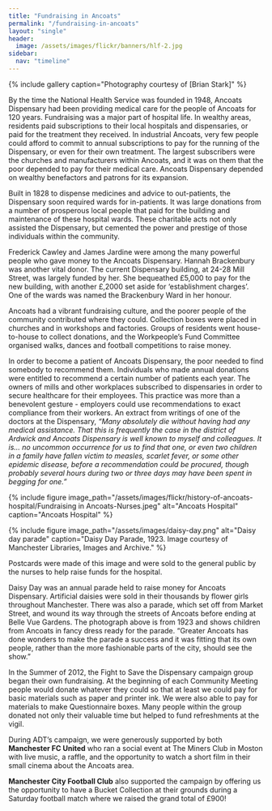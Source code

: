 ```yaml
---
title: "Fundraising in Ancoats"
permalink: "/fundraising-in-ancoats"
layout: "single"
header:
  image: /assets/images/flickr/banners/hlf-2.jpg
sidebar:
  nav: "timeline"
---
```

{% include gallery caption="Photography courtesy of [Brian Stark]" %}

By the time the National Health Service was founded in 1948, Ancoats Dispensary had been providing medical care for the people of Ancoats for 120 years. Fundraising was a major part of hospital life. In wealthy areas, residents paid subscriptions to their local hospitals and dispensaries, or paid for the treatment they received. In industrial Ancoats, very few people could afford to commit to annual subscriptions to pay for the running of the Dispensary, or even for their own treatment. The largest subscribers were the churches and manufacturers within Ancoats, and it was on them that the poor depended to pay for their medical care. Ancoats Dispensary depended on wealthy benefactors and patrons for its expansion. 

Built in 1828 to dispense medicines and advice to out-patients, the Dispensary soon required wards for in-patients. It was large donations from a number of prosperous local people that paid for the building and maintenance of these hospital wards. These charitable acts not only assisted the Dispensary, but cemented the power and prestige of those individuals within the community. 

Frederick Cawley and James Jardine were among the many powerful people who gave money to the Ancoats Dispensary. Hannah Brackenbury was another vital donor. The current Dispensary building, at 24-28 Mill Street, was largely funded by her. She bequeathed £5,000 to pay for the new building, with another £,2000 set aside for ‘establishment charges’. One of the wards was named the Brackenbury Ward in her honour. 

Ancoats had a vibrant fundraising culture, and the poorer people of the community contributed where they could. Collection boxes were placed in churches and in workshops and factories. Groups of residents went house-to-house to collect donations, and the Workpeople’s Fund Committee organised walks, dances and football competitions to raise money. 

In order to become a patient of Ancoats Dispensary, the poor needed to find somebody to recommend them. Individuals who made annual donations were entitled to recommend a certain number of patients each year. The owners of mills and other workplaces subscribed to dispensaries in order to secure healthcare for their employees. This practice was more than a benevolent gesture - employers could use recommendations to exact compliance from their workers. An extract from writings of one of the doctors at the Dispensary, _“Many absolutely die without having had any medical assistance. That this is frequently the case in the district of Ardwick and Ancoats Dispensary is well known to myself and colleagues. It is… no uncommon occurrence for us to find that one, or even two children in a family have fallen victim to measles, scarlet fever, or some other epidemic disease, before a recommendation could be procured, though probably several hours during two or three days may have been spent in begging for one.”_


{% include figure image_path="/assets/images/flickr/history-of-ancoats-hospital/Fundraising in Ancoats-Nurses.jpeg" alt="Ancoats Hospital" caption="Ancoats Hospital" %}

{% include figure image_path="/assets/images/daisy-day.png" alt="Daisy day parade" caption="Daisy Day Parade, 1923. Image courtesy of Manchester Libraries, Images and Archive." %}

Postcards were made of this image and were sold to the general public by the nurses to help raise funds for the hospital.

Daisy Day was an annual parade held to raise money for Ancoats Dispensary. Artificial daisies were sold in their thousands by flower girls throughout Manchester. There was also a parade, which set off from Market Street, and wound its way through the streets of Ancoats before ending at Belle Vue Gardens. The photograph above is from 1923 and shows children from Ancoats in fancy dress ready for the parade. “Greater Ancoats has done wonders to make the parade a success and it was fitting that its own people, rather than the more fashionable parts of the city, should see the show.” 

In the Summer of 2012, the Fight to Save the Dispensary campaign group began their own fundraising.  At the beginning of each Community Meeting people would donate whatever they could so that at least we could pay for basic materials such as paper and printer ink.  We were also able to pay for materials to make Questionnaire boxes.  Many people within the group donated not only their valuable time but helped to fund refreshments at the vigil.  

During ADT’s campaign, we were generously supported by both **Manchester FC United** who ran a social event at The Miners Club in Moston with live music, a raffle, and the opportunity to watch a short film in their small cinema about the Ancoats area.

**Manchester City Football Club** also supported the campaign by offering us the opportunity to have a Bucket Collection at their grounds during a Saturday football match where we raised the grand total of £900!
